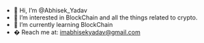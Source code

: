 - 👋 Hi, I’m @Abhisek_Yadav
- 👀 I’m interested in BlockChain and all the things related to crypto.
- 🌱 I’m currently learning BlockChain
- � Reach me at: imabhisekyadav@gmail.com

<!---
Abhisek1999/Abhisek1999 is a ✨ special ✨ repository because its `README.md` (this file) appears on your GitHub profile.
You can click the Preview link to take a look at your changes.
--->
